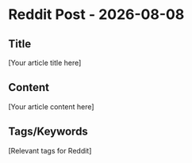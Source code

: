 # Reddit Post - 2026-08-08

## Title
[Your article title here]

## Content
[Your article content here]

## Tags/Keywords
[Relevant tags for Reddit]
